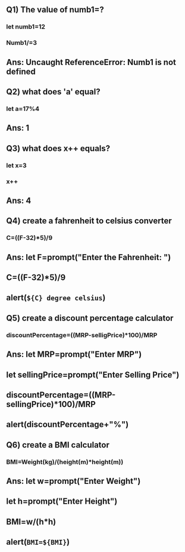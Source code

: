 ## Q1) The value of numb1=?
### let numb1=12
### Numb1/=3

## Ans: Uncaught ReferenceError: Numb1 is not defined
##
## Q2) what does 'a' equal?
### let a=17%4

## Ans: 1
##
## Q3) what does x++ equals?
### let x=3
### x++

## Ans: 4
##
## Q4) create a fahrenheit to celsius converter
### C=((F-32)*5)/9
## Ans:  let F=prompt("Enter the Fahrenheit: ")
 ##  C=((F-32)*5)/9
 ## alert(`${C} degree celsius`)
##
## Q5) create a discount percentage calculator
### discountPercentage=((MRP-selligPrice)*100)/MRP

## Ans:  let MRP=prompt("Enter MRP")
## let sellingPrice=prompt("Enter Selling Price")
## discountPercentage=((MRP-sellingPrice)*100)/MRP
## alert(discountPercentage+"%")
##
## Q6) create a BMI calculator
### BMI=Weight(kg)/(height(m)*height(m))

## Ans: let w=prompt("Enter Weight")
## let h=prompt("Enter Height")
## BMI=w/(h*h)
## alert(`BMI=${BMI}`)